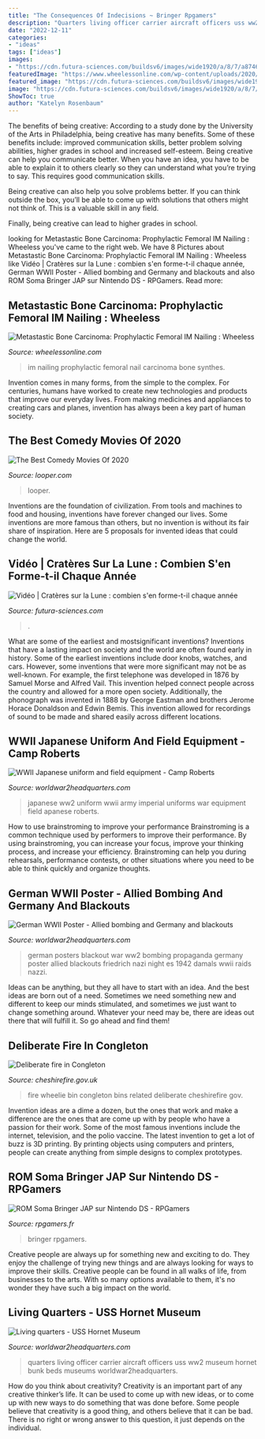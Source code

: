 ```yaml
---
title: "The Consequences Of Indecisions ~ Bringer Rpgamers"
description: "Quarters living officer carrier aircraft officers uss ww2 museum hornet bunk beds museums worldwar2headquarters"
date: "2022-12-11"
categories:
- "ideas"
tags: ["ideas"]
images:
- "https://cdn.futura-sciences.com/buildsv6/images/wide1920/a/8/7/a87469e7e9_97205_crateres-lune-sen-formetil-chaque-annee.jpg"
featuredImage: "https://www.wheelessonline.com/wp-content/uploads/2020/07/sbp1.jpg"
featured_image: "https://cdn.futura-sciences.com/buildsv6/images/wide1920/a/8/7/a87469e7e9_97205_crateres-lune-sen-formetil-chaque-annee.jpg"
image: "https://cdn.futura-sciences.com/buildsv6/images/wide1920/a/8/7/a87469e7e9_97205_crateres-lune-sen-formetil-chaque-annee.jpg"
ShowToc: true
author: "Katelyn Rosenbaum"
---
```



The benefits of being creative:
According to a study done by the University of the Arts in Philadelphia, being creative has many benefits. Some of these benefits include: improved communication skills, better problem solving abilities, higher grades in school and increased self-esteem.
Being creative can help you communicate better. When you have an idea, you have to be able to explain it to others clearly so they can understand what you’re trying to say. This requires good communication skills.

Being creative can also help you solve problems better. If you can think outside the box, you’ll be able to come up with solutions that others might not think of. This is a valuable skill in any field.

Finally, being creative can lead to higher grades in school.

	

		
looking for Metastastic Bone Carcinoma: Prophylactic Femoral IM Nailing : Wheeless you've came to the right web. We have 8 Pictures about Metastastic Bone Carcinoma: Prophylactic Femoral IM Nailing : Wheeless like Vidéo | Cratères sur la Lune : combien s&#039;en forme-t-il chaque année, German WWII Poster - Allied bombing and Germany and blackouts and also ROM Soma Bringer JAP sur Nintendo DS - RPGamers. Read more:
		
    
## Metastastic Bone Carcinoma: Prophylactic Femoral IM Nailing : Wheeless

<img loading=lazy src="https://www.wheelessonline.com/wp-content/uploads/2020/07/sbp1.jpg" onerror="this.onerror=null;this.src='https://tse3.mm.bing.net/th?id=OIP.euWLUkcTZhfuXslBzUTblwHaJ4&amp;pid=15.1';" alt="Metastastic Bone Carcinoma: Prophylactic Femoral IM Nailing : Wheeless">

_Source: wheelessonline.com_

>im nailing prophylactic femoral nail carcinoma bone synthes. 

	

Invention comes in many forms, from the simple to the complex. For centuries, humans have worked to create new technologies and products that improve our everyday lives. From making medicines and appliances to creating cars and planes, invention has always been a key part of human society.

    
## The Best Comedy Movies Of 2020

<img loading=lazy src="https://www.looper.com/img/gallery/the-best-comedy-movies-of-2020/palm-springs-1607118680.jpg" onerror="this.onerror=null;this.src='https://tse4.mm.bing.net/th?id=OIP.J9U6DuJHO5_wuarPEH98dQHaEK&amp;pid=15.1';" alt="The Best Comedy Movies Of 2020">

_Source: looper.com_

>looper. 

	

Inventions are the foundation of civilization. From tools and machines to food and housing, inventions have forever changed our lives. Some inventions are more famous than others, but no invention is without its fair share of inspiration. Here are 5 proposals for invented ideas that could change the world.

    
## Vidéo | Cratères Sur La Lune : Combien S&#039;en Forme-t-il Chaque Année

<img loading=lazy src="https://cdn.futura-sciences.com/buildsv6/images/wide1920/a/8/7/a87469e7e9_97205_crateres-lune-sen-formetil-chaque-annee.jpg" onerror="this.onerror=null;this.src='https://tse4.mm.bing.net/th?id=OIP.oRPxDDr8oWr7ghu8Uy7t6QHaEo&amp;pid=15.1';" alt="Vidéo | Cratères sur la Lune : combien s&#039;en forme-t-il chaque année">

_Source: futura-sciences.com_

>. 

	

What are some of the earliest and mostsignificant inventions?
Inventions that have a lasting impact on society and the world are often found early in history. Some of the earliest inventions include door knobs, watches, and cars. However, some inventions that were more significant may not be as well-known. For example, the first telephone was developed in 1876 by Samuel Morse and Alfred Vail. This invention helped connect people across the country and allowed for a more open society. Additionally, the phonograph was invented in 1888 by George Eastman and brothers Jerome Horace Donaldson and Edwin Bemis. This invention allowed for recordings of sound to be made and shared easily across different locations.

    
## WWII Japanese Uniform And Field Equipment - Camp Roberts

<img loading=lazy src="http://worldwar2headquarters.com/images/museums/CampRoberts/Roberts-JapaneseUniform.jpg" onerror="this.onerror=null;this.src='https://tse4.mm.bing.net/th?id=OIP.HWvkQYX6aU9nQfgsMISgAgAAAA&amp;pid=15.1';" alt="WWII Japanese uniform and field equipment - Camp Roberts">

_Source: worldwar2headquarters.com_

>japanese ww2 uniform wwii army imperial uniforms war equipment field apanese roberts. 

	

How to use brainstroming to improve your performance
Brainstroming is a common technique used by performers to improve their performance. By using brainstroming, you can increase your focus, improve your thinking process, and increase your efficiency. Brainstroming can help you during rehearsals, performance contests, or other situations where you need to be able to think quickly and organize thoughts.

    
## German WWII Poster - Allied Bombing And Germany And Blackouts

<img loading=lazy src="https://worldwar2headquarters.com/images/posters/German/german-blackout.jpg" onerror="this.onerror=null;this.src='https://tse1.mm.bing.net/th?id=OIP.5f7ZGK25B6W-DqhYR0GqvgAAAA&amp;pid=15.1';" alt="German WWII Poster - Allied bombing and Germany and blackouts">

_Source: worldwar2headquarters.com_

>german posters blackout war ww2 bombing propaganda germany poster allied blackouts friedrich nazi night es 1942 damals wwii raids nazzi. 

	

Ideas can be anything, but they all have to start with an idea. And the best ideas are born out of a need. Sometimes we need something new and different to keep our minds stimulated, and sometimes we just want to change something around. Whatever your need may be, there are ideas out there that will fulfill it. So go ahead and find them!

    
## Deliberate Fire In Congleton

<img loading=lazy src="https://www.cheshirefire.gov.uk/Assets/1/a1613b0f.jpg" onerror="this.onerror=null;this.src='https://tse3.mm.bing.net/th?id=OIP.t6JdtJsUp8BHf0dVoif22AHaJ4&amp;pid=15.1';" alt="Deliberate fire in Congleton">

_Source: cheshirefire.gov.uk_

>fire wheelie bin congleton bins related deliberate cheshirefire gov. 

	

Invention ideas are a dime a dozen, but the ones that work and make a difference are the ones that are come up with by people who have a passion for their work. Some of the most famous inventions include the internet, television, and the polio vaccine. The latest invention to get a lot of buzz is 3D printing. By printing objects using computers and printers, people can create anything from simple designs to complex prototypes.

    
## ROM Soma Bringer JAP Sur Nintendo DS - RPGamers

<img loading=lazy src="https://www.rpgamers.fr/images/rpgs/rpg2502/Soma_Bringer-002.jpg" onerror="this.onerror=null;this.src='https://tse1.mm.bing.net/th?id=OIP.86xBpJVbv6gqKY8-0CXCbgAAAA&amp;pid=15.1';" alt="ROM Soma Bringer JAP sur Nintendo DS - RPGamers">

_Source: rpgamers.fr_

>bringer rpgamers. 

	

Creative people are always up for something new and exciting to do. They enjoy the challenge of trying new things and are always looking for ways to improve their skills. Creative people can be found in all walks of life, from businesses to the arts. With so many options available to them, it's no wonder they have such a big impact on the world.

    
## Living Quarters - USS Hornet Museum

<img loading=lazy src="http://worldwar2headquarters.com/images/museums/USShornet/bunksOfficers.jpg" onerror="this.onerror=null;this.src='https://tse3.mm.bing.net/th?id=OIP.65ZRlN3cjmoAogVDT90DCwHaJ3&amp;pid=15.1';" alt="Living quarters - USS Hornet Museum">

_Source: worldwar2headquarters.com_

>quarters living officer carrier aircraft officers uss ww2 museum hornet bunk beds museums worldwar2headquarters. 

	

How do you think about creativity?
Creativity is an important part of any creative thinker’s life. It can be used to come up with new ideas, or to come up with new ways to do something that was done before. Some people believe that creativity is a good thing, and others believe that it can be bad. There is no right or wrong answer to this question, it just depends on the individual.

